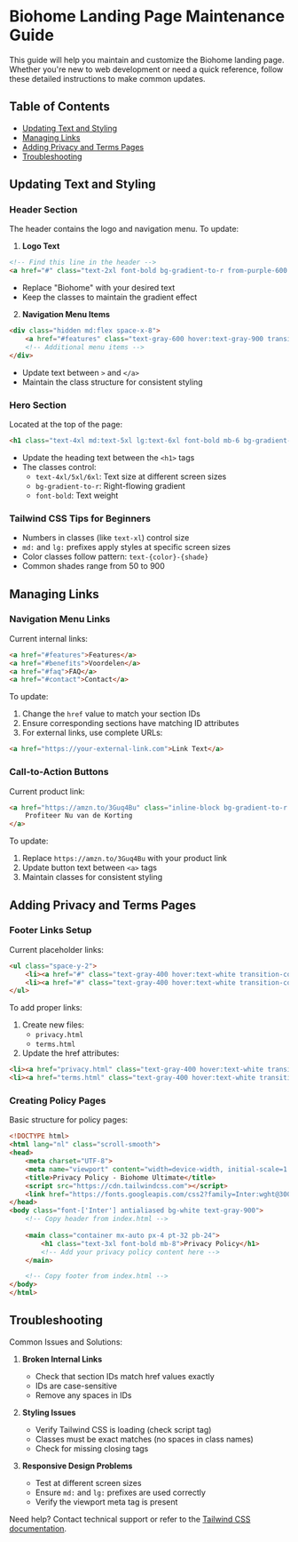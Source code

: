 # Biohome Landing Page Maintenance Guide

This guide will help you maintain and customize the Biohome landing page. Whether you're new to web development or need a quick reference, follow these detailed instructions to make common updates.

## Table of Contents
- [Updating Text and Styling](#updating-text-and-styling)
- [Managing Links](#managing-links)
- [Adding Privacy and Terms Pages](#adding-privacy-and-terms-pages)
- [Troubleshooting](#troubleshooting)

## Updating Text and Styling

### Header Section
The header contains the logo and navigation menu. To update:

1. **Logo Text**
```html
<!-- Find this line in the header -->
<a href="#" class="text-2xl font-bold bg-gradient-to-r from-purple-600 to-blue-500 bg-clip-text text-transparent">Biohome</a>
```
- Replace "Biohome" with your desired text
- Keep the classes to maintain the gradient effect

2. **Navigation Menu Items**
```html
<div class="hidden md:flex space-x-8">
    <a href="#features" class="text-gray-600 hover:text-gray-900 transition-colors">Features</a>
    <!-- Additional menu items -->
</div>
```
- Update text between `>` and `</a>`
- Maintain the class structure for consistent styling

### Hero Section
Located at the top of the page:
```html
<h1 class="text-4xl md:text-5xl lg:text-6xl font-bold mb-6 bg-gradient-to-r from-purple-600 to-blue-500 bg-clip-text text-transparent">Koop Biohome Ultimate Met Korting</h1>
```
- Update the heading text between the `<h1>` tags
- The classes control:
  - `text-4xl/5xl/6xl`: Text size at different screen sizes
  - `bg-gradient-to-r`: Right-flowing gradient
  - `font-bold`: Text weight

### Tailwind CSS Tips for Beginners
- Numbers in classes (like `text-xl`) control size
- `md:` and `lg:` prefixes apply styles at specific screen sizes
- Color classes follow pattern: `text-{color}-{shade}`
- Common shades range from 50 to 900

## Managing Links

### Navigation Menu Links
Current internal links:
```html
<a href="#features">Features</a>
<a href="#benefits">Voordelen</a>
<a href="#faq">FAQ</a>
<a href="#contact">Contact</a>
```
To update:
1. Change the `href` value to match your section IDs
2. Ensure corresponding sections have matching ID attributes
3. For external links, use complete URLs:
```html
<a href="https://your-external-link.com">Link Text</a>
```

### Call-to-Action Buttons
Current product link:
```html
<a href="https://amzn.to/3Guq4Bu" class="inline-block bg-gradient-to-r from-purple-600 to-blue-500 text-white font-semibold px-8 py-4 rounded-full">
    Profiteer Nu van de Korting
</a>
```
To update:
1. Replace `https://amzn.to/3Guq4Bu` with your product link
2. Update button text between `<a>` tags
3. Maintain classes for consistent styling

## Adding Privacy and Terms Pages

### Footer Links Setup
Current placeholder links:
```html
<ul class="space-y-2">
    <li><a href="#" class="text-gray-400 hover:text-white transition-colors">Privacy Policy</a></li>
    <li><a href="#" class="text-gray-400 hover:text-white transition-colors">Terms of Service</a></li>
</ul>
```

To add proper links:
1. Create new files:
   - `privacy.html`
   - `terms.html`
2. Update the href attributes:
```html
<li><a href="privacy.html" class="text-gray-400 hover:text-white transition-colors">Privacy Policy</a></li>
<li><a href="terms.html" class="text-gray-400 hover:text-white transition-colors">Terms of Service</a></li>
```

### Creating Policy Pages
Basic structure for policy pages:
```html
<!DOCTYPE html>
<html lang="nl" class="scroll-smooth">
<head>
    <meta charset="UTF-8">
    <meta name="viewport" content="width=device-width, initial-scale=1.0">
    <title>Privacy Policy - Biohome Ultimate</title>
    <script src="https://cdn.tailwindcss.com"></script>
    <link href="https://fonts.googleapis.com/css2?family=Inter:wght@300;400;500;600;700&display=swap" rel="stylesheet">
</head>
<body class="font-['Inter'] antialiased bg-white text-gray-900">
    <!-- Copy header from index.html -->
    
    <main class="container mx-auto px-4 pt-32 pb-24">
        <h1 class="text-3xl font-bold mb-8">Privacy Policy</h1>
        <!-- Add your privacy policy content here -->
    </main>

    <!-- Copy footer from index.html -->
</body>
</html>
```

## Troubleshooting

Common Issues and Solutions:

1. **Broken Internal Links**
   - Check that section IDs match href values exactly
   - IDs are case-sensitive
   - Remove any spaces in IDs

2. **Styling Issues**
   - Verify Tailwind CSS is loading (check script tag)
   - Classes must be exact matches (no spaces in class names)
   - Check for missing closing tags

3. **Responsive Design Problems**
   - Test at different screen sizes
   - Ensure `md:` and `lg:` prefixes are used correctly
   - Verify the viewport meta tag is present

Need help? Contact technical support or refer to the [Tailwind CSS documentation](https://tailwindcss.com/docs).